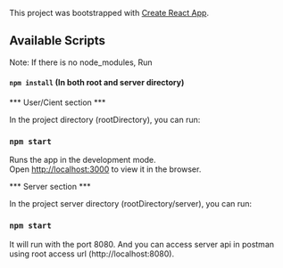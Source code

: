 This project was bootstrapped with [Create React App](https://github.com/facebook/create-react-app).

## Available Scripts

Note: If there is no node_modules, Run
 
#### `npm install` (In both root and server directory)

*** User/Cient section ***

In the project directory (rootDirectory), you can run:


### `npm start`

Runs the app in the development mode.<br>
Open [http://localhost:3000](http://localhost:3000) to view it in the browser.



*** Server section ***

In the project server directory (rootDirectory/server), you can run:

### `npm start`

It will run with the port 8080. And you can access server api in postman using root access url (http://localhost:8080).